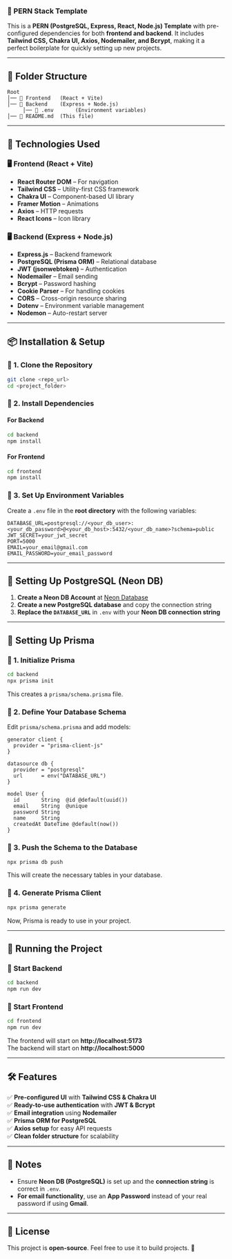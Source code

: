 ### **📌 PERN Stack Template**  

This is a **PERN (PostgreSQL, Express, React, Node.js) Template** with pre-configured dependencies for both **frontend and backend**. It includes **Tailwind CSS, Chakra UI, Axios, Nodemailer, and Bcrypt**, making it a perfect boilerplate for quickly setting up new projects.

---

## **📂 Folder Structure**
```
Root
│── 📁 Frontend   (React + Vite)
│── 📁 Backend    (Express + Node.js)
     │── 📄 .env       (Environment variables)
│── 📄 README.md  (This file)
```

---

## **🚀 Technologies Used**
### **🖥️ Frontend (React + Vite)**
- **React Router DOM** – For navigation  
- **Tailwind CSS** – Utility-first CSS framework  
- **Chakra UI** – Component-based UI library  
- **Framer Motion** – Animations  
- **Axios** – HTTP requests  
- **React Icons** – Icon library  

### **🖥️ Backend (Express + Node.js)**
- **Express.js** – Backend framework  
- **PostgreSQL (Prisma ORM)** – Relational database  
- **JWT (jsonwebtoken)** – Authentication  
- **Nodemailer** – Email sending  
- **Bcrypt** – Password hashing  
- **Cookie Parser** – For handling cookies  
- **CORS** – Cross-origin resource sharing  
- **Dotenv** – Environment variable management  
- **Nodemon** – Auto-restart server  

---

## **📦 Installation & Setup**
### **🔹 1. Clone the Repository**
```bash
git clone <repo_url>
cd <project_folder>
```

### **🔹 2. Install Dependencies**
#### **For Backend**
```bash
cd backend
npm install
```
#### **For Frontend**
```bash
cd frontend
npm install
```

### **🔹 3. Set Up Environment Variables**
Create a `.env` file in the **root directory** with the following variables:
```
DATABASE_URL=postgresql://<your_db_user>:<your_db_password>@<your_db_host>:5432/<your_db_name>?schema=public
JWT_SECRET=your_jwt_secret
PORT=5000
EMAIL=your_email@gmail.com
EMAIL_PASSWORD=your_email_password
```

---

## **🔧 Setting Up PostgreSQL (Neon DB)**
1. **Create a Neon DB Account** at [Neon Database](https://neon.tech/)  
2. **Create a new PostgreSQL database** and copy the connection string  
3. **Replace the `DATABASE_URL`** in `.env` with your **Neon DB connection string**  

---

## **🔧 Setting Up Prisma**
### **🔹 1. Initialize Prisma**
```bash
cd backend
npx prisma init
```
This creates a `prisma/schema.prisma` file.

### **🔹 2. Define Your Database Schema**  
Edit `prisma/schema.prisma` and add models:
```prisma
generator client {
  provider = "prisma-client-js"
}

datasource db {
  provider = "postgresql"
  url      = env("DATABASE_URL")
}

model User {
  id       String  @id @default(uuid())
  email    String  @unique
  password String
  name     String
  createdAt DateTime @default(now())
}
```

### **🔹 3. Push the Schema to the Database**
```bash
npx prisma db push
```
This will create the necessary tables in your database.

### **🔹 4. Generate Prisma Client**
```bash
npx prisma generate
```
Now, Prisma is ready to use in your project.

---

## **🚀 Running the Project**
### **🔹 Start Backend**
```bash
cd backend
npm run dev
```
### **🔹 Start Frontend**
```bash
cd frontend
npm run dev
```
The frontend will start on **http://localhost:5173**  
The backend will start on **http://localhost:5000**  

---

## **🛠 Features**
✅ **Pre-configured UI** with **Tailwind CSS & Chakra UI**  
✅ **Ready-to-use authentication** with **JWT & Bcrypt**  
✅ **Email integration** using **Nodemailer**  
✅ **Prisma ORM for PostgreSQL**  
✅ **Axios setup** for easy API requests  
✅ **Clean folder structure** for scalability  

---

## **📌 Notes**
- Ensure **Neon DB (PostgreSQL)** is set up and the **connection string** is correct in `.env`.
- **For email functionality**, use an **App Password** instead of your real password if using **Gmail**.

---

## **📜 License**
This project is **open-source**. Feel free to use it to build projects. 🚀
